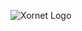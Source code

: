 ![Xornet Logo](https://cdn.discordapp.com/attachments/851974319370010655/854669456793534494/unknown.png)
